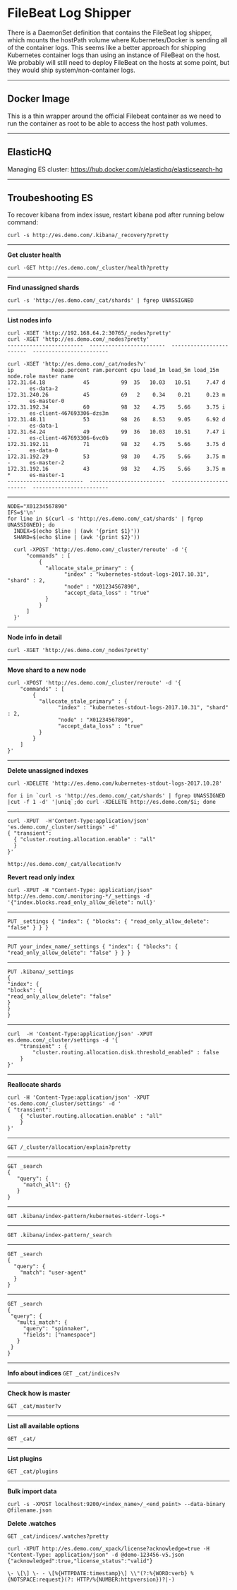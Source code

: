 # FileBeat Log Shipper

There is a DaemonSet definition that contains the FileBeat log shipper, which mounts the hostPath volume where Kubernetes/Docker is sending
all of the container logs.  This seems like a better approach for shipping Kubernetes container logs than using an instance of FileBeat on the host.
We probably will still need to deploy FileBeat on the hosts at some point, but they would ship system/non-container logs.

***
## Docker Image
This is a thin wrapper around the official Filebeat container as we need to run the container as root to be able to access the host path volumes.

***
## ElasticHQ
Managing ES cluster: https://hub.docker.com/r/elastichq/elasticsearch-hq

***
## Troubeshooting ES
To recover kibana from index issue, restart kibana pod after running below command:
```
curl -s http://es.demo.com/.kibana/_recovery?pretty
```

***
**Get cluster health**

```
curl -GET http://es.demo.com/_cluster/health?pretty
```

***
**Find unassigned shards**
```
curl -s 'http://es.demo.com/_cat/shards' | fgrep UNASSIGNED 
```

***
**List nodes info**
```
curl -XGET 'http://192.168.64.2:30765/_nodes?pretty'
curl -XGET 'http://es.demo.com/_nodes?pretty'
------------------------  ------------------------  ------------------------  ------------------------

curl -XGET 'http://es.demo.com/_cat/nodes?v'
ip            heap.percent ram.percent cpu load_1m load_5m load_15m node.role master name
172.31.64.18            45          99  35   10.03   10.51     7.47 d         -      es-data-2
172.31.240.26           45          69   2    0.34    0.21     0.23 m         -      es-master-0
172.31.192.34           60          98  32    4.75    5.66     3.75 i         -      es-client-467693306-dzs3m
172.31.48.11            53          98  26    8.53    9.05     6.92 d         -      es-data-1
172.31.64.24            49          99  36   10.03   10.51     7.47 i         -      es-client-467693306-6vc0b
172.31.192.11           71          98  32    4.75    5.66     3.75 d         -      es-data-0
172.31.192.29           53          98  30    4.75    5.66     3.75 m         -      es-master-2
172.31.192.16           43          98  32    4.75    5.66     3.75 m         *      es-master-1
------------------------  ------------------------  ------------------------  ------------------------
```
***
```
NODE="X01234567890"
IFS=$'\n'
for line in $(curl -s 'http://es.demo.com/_cat/shards' | fgrep UNASSIGNED); do
  INDEX=$(echo $line | (awk '{print $1}'))
  SHARD=$(echo $line | (awk '{print $2}'))

  curl -XPOST 'http://es.demo.com/_cluster/reroute' -d '{
      "commands" : [
          {
            "allocate_stale_primary" : {
                  "index" : "kubernetes-stdout-logs-2017.10.31", "shard" : 2,
                  "node" : "X01234567890",
                  "accept_data_loss" : "true"
            }
          }
      ]
  }'
```
***
**Node info in detail**
```
curl -XGET 'http://es.demo.com/_nodes?pretty'
```

***
**Move shard to a new node**
```
curl -XPOST 'http://es.demo.com/_cluster/reroute' -d '{
    "commands" : [
        {
          "allocate_stale_primary" : {
                "index" : "kubernetes-stdout-logs-2017.10.31", "shard" : 2,
                "node" : "X01234567890",
                "accept_data_loss" : "true"
          }
        }
    ]
}'
```
***

**Delete unassigned indexes**
```
curl -XDELETE 'http://es.demo.com/kubernetes-stdout-logs-2017.10.28'

for i in `curl -s 'http://es.demo.com/_cat/shards' | fgrep UNASSIGNED |cut -f 1 -d' '|uniq`;do curl -XDELETE http://es.demo.com/$i; done
```

***
```
curl -XPUT  -H'Content-Type:application/json' 'es.demo.com/_cluster/settings' -d'
{ "transient":
  { "cluster.routing.allocation.enable" : "all"
  }
}'

http://es.demo.com/_cat/allocation?v
```

**Revert read only index**
```
curl -XPUT -H "Content-Type: application/json" http://es.demo.com/.monitoring-*/_settings -d '{"index.blocks.read_only_allow_delete": null}'
```
***
```
PUT _settings { "index": { "blocks": { "read_only_allow_delete": "false" } } }
```
***
```
PUT your_index_name/_settings { "index": { "blocks": { "read_only_allow_delete": "false" } } }
```

***
```
PUT .kibana/_settings
{
"index": {
"blocks": {
"read_only_allow_delete": "false"
}
}
}
```

*** 
```
curl  -H 'Content-Type:application/json' -XPUT es.demo.com/_cluster/settings -d '{
    "transient" : {
        "cluster.routing.allocation.disk.threshold_enabled" : false
    }
}'
```
***
**Reallocate shards**
```
curl -H 'Content-Type:application/json' -XPUT 'es.demo.com/_cluster/settings' -d '
{ "transient":
    { "cluster.routing.allocation.enable" : "all" 
    }
}'
```
***

```
GET /_cluster/allocation/explain?pretty
```
***
```
GET _search
{
   "query": {
     "match_all": {}
   }
}
```
***

```
GET .kibana/index-pattern/kubernetes-stderr-logs-*
```
***

```
GET .kibana/index-pattern/_search
```
***

```
GET _search
{
  "query": {
    "match": "user-agent"
  }
}
```
***

```
GET _search
{
 "query": {
   "multi_match": {
     "query": "spinnaker",
     "fields": ["namespace"]
   }
 }
}
```
***
**Info about indices**
```GET _cat/indices?v```

***
**Check how is master**

```GET _cat/master?v```
***
**List all available options**

```GET _cat/```
***
**List plugins**

```GET _cat/plugins```
***

**Bulk import data**
```
curl -s -XPOST localhost:9200/<index_name>/_<end_point> --data-binary @filename.json
```

**Delete .watches**
```
GET _cat/indices/.watches?pretty

curl -XPUT http://es.demo.com/_xpack/license?acknowledge=true -H "Content-Type: application/json" -d @demo-123456-v5.json
{"acknowledged":true,"license_status":"valid"}
```

```
\- \[\] \- - \[%{HTTPDATE:timestamp}\] \\"(?:%{WORD:verb} %{NOTSPACE:request}(?: HTTP/%{NUMBER:httpversion})?|-)
```
